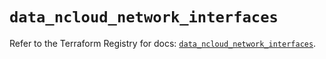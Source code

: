 # `data_ncloud_network_interfaces`

Refer to the Terraform Registry for docs: [`data_ncloud_network_interfaces`](https://registry.terraform.io/providers/navercloudplatform/ncloud/4.0.4/docs/data-sources/network_interfaces).
